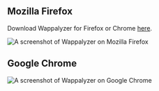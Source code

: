 ## Mozilla Firefox

Download Wappalyzer for Firefox or Chrome [here](http://wappalyzer.com/download).

![A screenshot of Wappalyzer on Mozilla Firefox](http://wappalyzer.com/sites/default/themes/wappalyzer/images/installed_firefox.png)

## Google Chrome

![A screenshot of Wappalyzer on Google Chrome](http://wappalyzer.com/sites/default/themes/wappalyzer/images/installed_chrome.png)